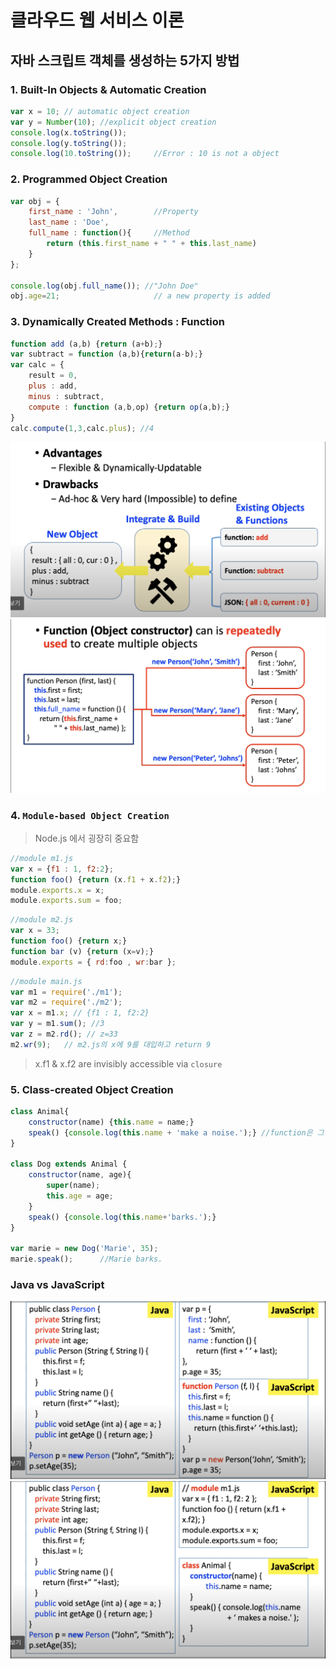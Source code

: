 # 클라우드 웹 서비스 이론

## 자바 스크립트 객체를 생성하는 5가지 방법

### 1. Built-In Objects & Automatic Creation

``` javascript
var x = 10; // automatic object creation
var y = Number(10); //explicit object creation
console.log(x.toString());
console.log(y.toString());
console.log(10.toString());     //Error : 10 is not a object
```

### 2. Programmed Object Creation
``` javascript
var obj = {
    first_name : 'John',        //Property
    last_name : 'Doe',
    full_name : function(){     //Method
        return (this.first_name + " " + this.last_name)
    }
};

console.log(obj.full_name()); //"John Doe"
obj.age=21;                     // a new property is added
```

### 3. Dynamically Created Methods : Function

``` javascript
function add (a,b) {return (a+b);}
var subtract = function (a,b){return(a-b);}
var calc = {
    result = 0,
    plus : add,
    minus : subtract,
    compute : function (a,b,op) {return op(a,b);}
}
calc.compute(1,3,calc.plus); //4
```
![Alt text](<Screenshot 2023-09-17 at 3.00.02 PM.png>)
![Alt text](<Screenshot 2023-09-17 at 3.00.51 PM.png>)

### 4. `Module-based Object Creation`
> Node.js 에서 굉장히 중요함

```javascript
//module m1.js
var x = {f1 : 1, f2:2};
function foo() {return (x.f1 + x.f2);}
module.exports.x = x;
module.exports.sum = foo;
```

```javascript
//module m2.js
var x = 33;
function foo() {return x;}
function bar (v) {return (x=v);}
module.exports = { rd:foo , wr:bar };
```
```javascript
//module main.js
var m1 = require('./m1');
var m2 = require('./m2');
var x = m1.x; // {f1 : 1, f2:2}
var y = m1.sum(); //3
var z = m2.rd(); // z=33
m2.wr(9);   // m2.js의 x에 9를 대입하고 return 9
```

> x.f1 & x.f2 are invisibly accessible via `closure`

### 5. Class-created Object Creation
```javascript
class Animal{
    constructor(name) {this.name = name;}
    speak() {console.log(this.name + 'make a noise.');} //function은 그냥 생성 가능
}

class Dog extends Animal {
    constructor(name, age){
        super(name);
        this.age = age;
    }
    speak() {console.log(this.name+'barks.');}
}

var marie = new Dog('Marie', 35);
marie.speak();      //Marie barks.
```

### Java vs JavaScript
![Alt text](<Screenshot 2023-09-17 at 3.45.03 PM.png>)
![Alt text](<Screenshot 2023-09-17 at 3.45.21 PM.png>)
















